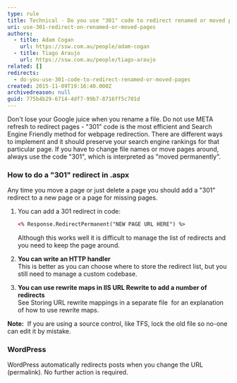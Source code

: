 ```yaml
---
type: rule
title: Technical - Do you use "301" code to redirect renamed or moved pages?
uri: use-301-redirect-on-renamed-or-moved-pages
authors:
  - title: Adam Cogan
    url: https://ssw.com.au/people/adam-cogan
  - title: Tiago Araujo
    url: https://ssw.com.au/people/tiago-araujo
related: []
redirects:
  - do-you-use-301-code-to-redirect-renamed-or-moved-pages
created: 2015-11-09T19:16:40.000Z
archivedreason: null
guid: 775b4b29-6714-4df7-99b7-8716ff5c701d
---
```


Don't lose your Google juice when you rename a file. Do not use META refresh to redirect pages - "301" code is the most efficient and Search Engine Friendly method for webpage redirection. There are different ways to implement and it should preserve your search engine rankings for that particular page. If you have to change file names or move pages around, always use the code "301", which is interpreted as "moved permanently".

<!--endintro-->

### How to do a "301" redirect in .aspx

Any time you move a page or just delete a page you should add a "301" redirect to a new page or a page for missing pages.

1. You can add a 301 redirect in code:

    ```xml
    <% Response.RedirectPermanent("NEW PAGE URL HERE") %>
    ```

    Although this works well it is difficult to manage the list of redirects and you need to keep the page around.

2. **You can write an HTTP handler**   
   This is better as you can choose where to store the redirect list, but you still need to manage a custom codebase.

3. **You can use rewrite maps in IIS URL Rewrite to add a number of redirects**   
   See Storing URL rewrite mappings in a separate file  for an explanation of how to use rewrite maps.

**Note:**  If you are using a source control, like TFS, lock the old file so no-one can edit it by mistake.

### WordPress 

WordPress automatically redirects posts when you change the URL (permalink). No further action is required.
